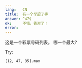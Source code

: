 ```yaml
---
lang:   CN
title:  有一个举起了手
answer: ^47$
ok:     不错，答对了！
error:  
---
```


这是一个彩票号码列表。 哪一个最大?

Try: 

    [12, 47, 35].max
